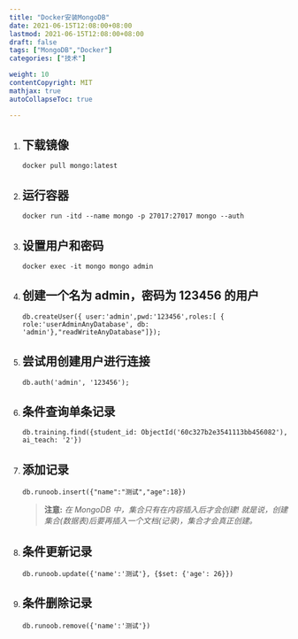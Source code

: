 ```yaml
---
title: "Docker安装MongoDB"
date: 2021-06-15T12:08:00+08:00
lastmod: 2021-06-15T12:08:00+08:00
draft: false
tags: ["MongoDB","Docker"]
categories: ["技术"]

weight: 10
contentCopyright: MIT
mathjax: true
autoCollapseToc: true

---
```


1. ## 下载镜像

   `docker pull mongo:latest`

2. ## 运行容器

   `docker run -itd --name mongo -p 27017:27017 mongo --auth`

3. ## 设置用户和密码

   `docker exec -it mongo mongo admin`

4. ## 创建一个名为 admin，密码为 123456 的用户

   `db.createUser({ user:'admin',pwd:'123456',roles:[ { role:'userAdminAnyDatabase', db: 'admin'},"readWriteAnyDatabase"]});`

5. ## 尝试用创建用户进行连接

   `db.auth('admin', '123456');`

6. ## 条件查询单条记录

   `db.training.find({student_id: ObjectId('60c327b2e3541113bb456082'), ai_teach: '2'})`

7. ## 添加记录

   `db.runoob.insert({"name":"测试","age":18})`

   > **注意:** *在 MongoDB 中，集合只有在内容插入后才会创建! 就是说，创建集合(数据表)后要再插入一个文档(记录)，集合才会真正创建。*

8. ## 条件更新记录

   `db.runoob.update({'name':'测试'}, {$set: {'age': 26}})`

9. ## 条件删除记录

   `db.runoob.remove({'name':'测试'})`
